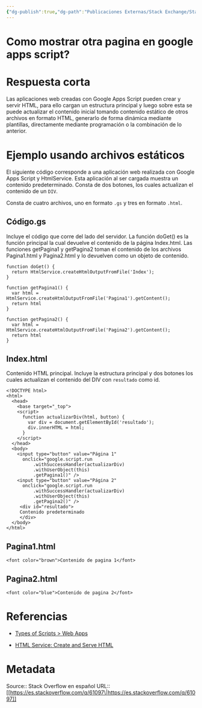 ```yaml
---
{"dg-publish":true,"dg-path":"Publicaciones Externas/Stack Exchange/Stack Overflow en español/es.stackoverflow.com-61097.md","permalink":"/publicaciones-externas/stack-exchange/stack-overflow-en-espanol/es-stackoverflow-com-61097/","title":"Como mostrar otra pagina en google apps script?","hide":true,"noteIcon":"default","created":"2024-04-03T12:49:10.505-06:00","updated":"2024-04-05T16:43:49.904-06:00"}
---
```


# Como mostrar otra pagina en google apps script?

# Respuesta corta
Las aplicaciones web creadas con Google Apps Script pueden crear y servir HTML, para ello cargan un estructura principal y luego sobre esta se puede actualizar el contenido inicial tomando contenido estático de otros archivos en formato HTML, generarlo de forma dinámica mediante plantillas, directamente mediante programación o la combinación de lo anterior.

# Ejemplo usando archivos estáticos

El siguiente código corresponde a una aplicación web realizada con Google Apps Script y HtmlService. Esta aplicación al ser cargada muestra un contenido predeterminado. Consta de dos botones, los cuales actualizan el contenido de un `DIV`.

Consta de cuatro archivos, uno en formato `.gs` y tres en formato `.html`.


## Código.gs
Incluye el código que corre del lado del servidor. La función doGet() es la función principal la cual devuelve el contenido de la página Index.html. Las funciones getPagina1 y getPagina2 toman el contenido de los archivos Pagina1.html y Pagina2.html y lo devuelven como un objeto de contenido.

    function doGet() {
      return HtmlService.createHtmlOutputFromFile('Index');
    }
    
    function getPagina1() {
      var html = HtmlService.createHtmlOutputFromFile('Pagina1').getContent();
      return html
    }
    
    function getPagina2() {
      var html = HtmlService.createHtmlOutputFromFile('Pagina2').getContent();
      return html
    }

## Index.html
Contenido HTML principal. Incluye la estructura principal y dos botones los cuales actualizan el contenido del DIV con `resultado` como id.

    <!DOCTYPE html>
    <html>
      <head>
        <base target="_top">
        <script>
          function actualizarDiv(html, button) {
            var div = document.getElementById('resultado');
            div.innerHTML = html;
          }
        </script>
      </head>
      <body>
        <input type="button" value="Página 1"
          onclick="google.script.run
              .withSuccessHandler(actualizarDiv)
              .withUserObject(this)
              .getPagina1()" />
        <input type="button" value="Página 2"
          onclick="google.script.run
              .withSuccessHandler(actualizarDiv)
              .withUserObject(this)
              .getPagina2()" />
         <div id="resultado">
         Contenido predeterminado
         </div>
      </body>
    </html>

## Pagina1.html

    <font color="brown">Contenido de pagina 1</font>

## Pagina2.html

    <font color="blue">Contenido de pagina 2</font>

# Referencias

- [Types of Scripts > Web Apps][1]
- [HTML Service: Create and Serve HTML][2]


  [1]: https://developers.google.com/apps-script/guides/web
  [2]: https://developers.google.com/apps-script/guides/html/

# Metadata
Source:: Stack Overflow en español
URL:: [[https://es.stackoverflow.com/q/61097\|https://es.stackoverflow.com/q/61097]]


